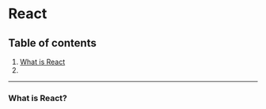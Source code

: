 # React

## Table of contents
1. [What is React](https://github.com/XenoPOMP/cra-template-typescript/tree/master/.ct/docs/react#what-is-react)
2. 
<hr/>

### What is React?